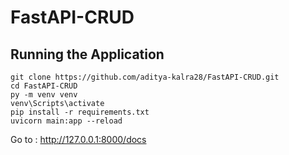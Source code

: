 # FastAPI-CRUD

## Running the Application

```
git clone https://github.com/aditya-kalra28/FastAPI-CRUD.git
cd FastAPI-CRUD
py -m venv venv
venv\Scripts\activate
pip install -r requirements.txt
uvicorn main:app --reload
```

Go to : http://127.0.0.1:8000/docs
